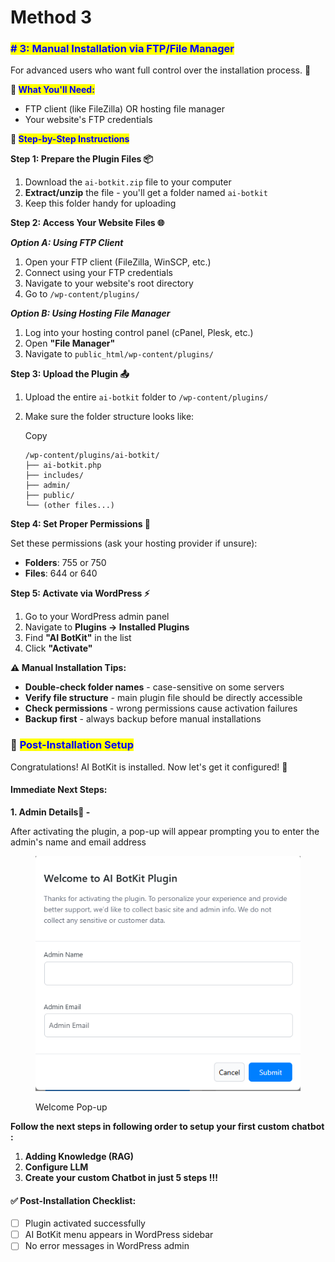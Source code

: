 # Method 3

### <mark style="color:blue;"># 3: Manual Installation via FTP/File Manager</mark>

For advanced users who want full control over the installation process. 💪



**📁&#x20;**<mark style="color:blue;">**What You'll Need:**</mark>

* FTP client (like FileZilla) OR hosting file manager
* Your website's FTP credentials



**📝&#x20;**<mark style="color:blue;">**Step-by-Step Instructions**</mark>

**Step 1: Prepare the Plugin Files 📦**

1. Download the `ai-botkit.zip` file to your computer
2. **Extract/unzip** the file - you'll get a folder named `ai-botkit`
3. Keep this folder handy for uploading



**Step 2: Access Your Website Files 🌐**

_**Option A: Using FTP Client**_

1. Open your FTP client (FileZilla, WinSCP, etc.)
2. Connect using your FTP credentials
3. Navigate to your website's root directory
4. Go to `/wp-content/plugins/`



_**Option B: Using Hosting File Manager**_

1. Log into your hosting control panel (cPanel, Plesk, etc.)
2. Open **"File Manager"**
3. Navigate to `public_html/wp-content/plugins/`



**Step 3: Upload the Plugin 📤**

1. Upload the entire `ai-botkit` folder to `/wp-content/plugins/`
2.  Make sure the folder structure looks like:

    Copy

    ```
    /wp-content/plugins/ai-botkit/
    ├── ai-botkit.php
    ├── includes/
    ├── admin/
    ├── public/
    └── (other files...)
    ```



**Step 4: Set Proper Permissions 🔧**

Set these permissions (ask your hosting provider if unsure):

* **Folders**: 755 or 750
* **Files**: 644 or 640



**Step 5: Activate via WordPress ⚡**

1. Go to your WordPress admin panel
2. Navigate to **Plugins → Installed Plugins**
3. Find **"AI BotKit"** in the list
4. Click **"Activate"**



**⚠️ Manual Installation Tips:**

* **Double-check folder names** - case-sensitive on some servers
* **Verify file structure** - main plugin file should be directly accessible
* **Check permissions** - wrong permissions cause activation failures
* **Backup first** - always backup before manual installations



### 🎉 <mark style="color:blue;">Post-Installation Setup</mark>

Congratulations! AI BotKit is installed. Now let's get it configured! 🚀

#### **Immediate Next Steps:**

**1. Admin Details🧙‍ -**

After activating the plugin, a pop-up will appear prompting you to enter the admin's name and email address

<figure><img src="../../.gitbook/assets/image (6) (1).png" alt="Welcome pop-up image"><figcaption><p>Welcome Pop-up</p></figcaption></figure>



**Follow the next steps in following order to setup your first custom chatbot :**&#x20;

1. **Adding Knowledge (RAG)**
2. **Configure LLM**
3. **Create your custom Chatbot in just 5 steps !!!**



#### ✅ **Post-Installation Checklist:**

* [ ] Plugin activated successfully
* [ ] AI BotKit menu appears in WordPress sidebar
* [ ] No error messages in WordPress admin
